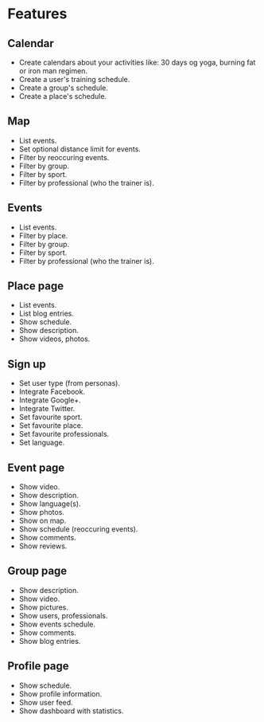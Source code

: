# Features

## Calendar
* Create calendars about your activities like: 30 days og yoga, burning fat or iron man regimen.
* Create a user's training schedule.
* Create a group's schedule.
* Create a place's schedule.

## Map
* List events.
* Set optional distance limit for events.
* Filter by reoccuring events.
* Filter by group.
* Filter by sport.
* Filter by professional (who the trainer is).

## Events
* List events.
* Filter by place.
* Filter by group.
* Filter by sport.
* Filter by professional (who the trainer is).

## Place page
* List events.
* List blog entries.
* Show schedule.
* Show description.
* Show videos, photos.

## Sign up
* Set user type (from personas).
* Integrate Facebook.
* Integrate Google+.
* Integrate Twitter.
* Set favourite sport.
* Set favourite place.
* Set favourite professionals.
* Set language.

## Event page
* Show video.
* Show description.
* Show language(s).
* Show photos.
* Show on map.
* Show schedule (reoccuring events).
* Show comments.
* Show reviews.

## Group page
* Show description.
* Show video.
* Show pictures.
* Show users, professionals.
* Show events schedule.
* Show comments.
* Show blog entries.

## Profile page
* Show schedule.
* Show profile information.
* Show user feed.
* Show dashboard with statistics.
